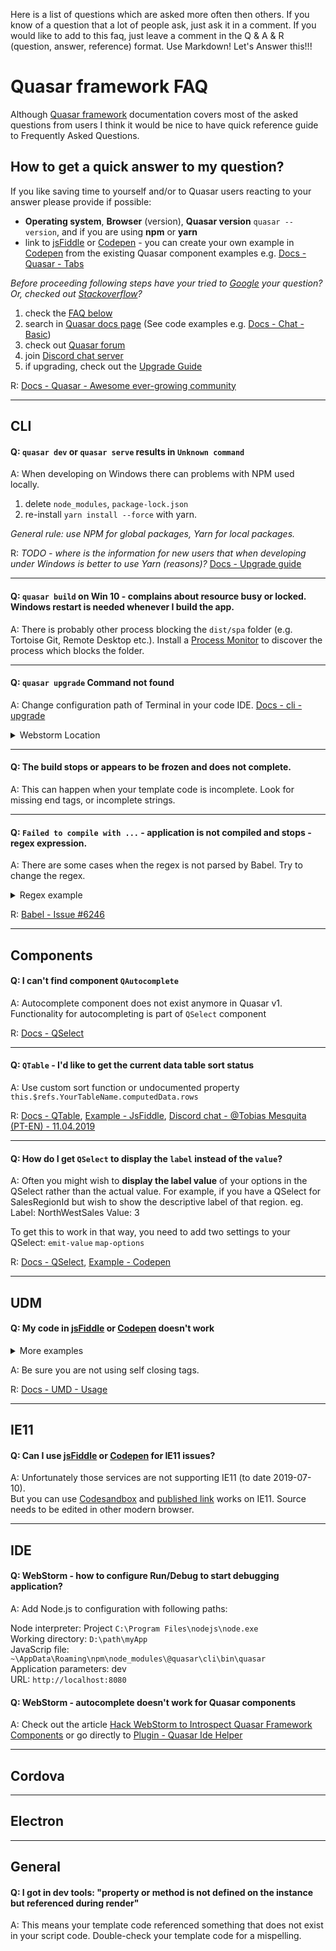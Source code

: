 Here is a list of questions which are asked more often then others. If you know of a question that a lot of people ask, just ask it in a comment. If you would like to add to this faq, just leave a comment in the Q & A & R (question, answer, reference) format. Use Markdown! Let's Answer this!!!

# Quasar framework FAQ
Although [Quasar framework](https://quasar.dev/introduction-to-quasar) documentation covers most of the asked questions from users I think it would be nice to have quick reference guide to Frequently Asked Questions.

## How to get a quick answer to my question?
If you like saving time to yourself and/or to Quasar users reacting to your answer please provide if possible:
- **Operating system**, **Browser** (version), **Quasar version** ```quasar --version```, and if you are using **npm** or **yarn**
- link to [jsFiddle](https://jsfiddle.quasar.dev/) or [Codepen](https://codepen.quasar.dev/) - you can create your own example in [Codepen](https://codepen.quasar.dev/) from the existing Quasar component examples e.g. [Docs - Quasar - Tabs](https://quasar.dev/vue-components/tabs#Example--Basic)

*Before proceeding following steps have your tried to [Google](https://www.google.com) your question? Or, checked out [Stackoverflow](https://stackoverflow.com/search?q=quasar)?*

1) check the [FAQ below](https://gist.github.com/m0jimo/e9a01aba076492c953174309f75e3428#cli)
2) search in [Quasar docs page](https://quasar.dev/introduction-to-quasar) (See code examples e.g. [Docs - Chat - Basic](https://quasar.dev/vue-components/chat#Usage))
3) check out [Quasar forum](https://forum.quasar.dev/)
4) join [Discord chat server](https://chat.quasar.dev/)
5) if upgrading, check out the [Upgrade Guide](https://quasar.dev/start/upgrade-guide)

R: [Docs - Quasar - Awesome ever-growing community](https://quasar.dev/introduction-to-quasar#Awesome-ever-growing-community)

---

## CLI
#### Q: ```quasar dev``` or ```quasar serve``` results in ```Unknown command```

A: When developing on Windows there can problems with NPM used locally.
1) delete ```node_modules```, ```package-lock.json```
2) re-install ```yarn install --force``` with yarn.

*General rule: use NPM for global packages, Yarn for local packages.*

R: *TODO - where is the information for new users that when developing under Windows is better to use Yarn (reasons)?*  [Docs - Upgrade guide](https://quasar.dev/start/upgrade-guide#Upgrading-from-0.x-to-v1)

---

#### Q: ```quasar build``` on Win 10 - complains about resource busy or locked. Windows restart is needed whenever I build the app.
A: There is probably other process blocking the ```dist/spa``` folder (e.g. Tortoise Git, Remote Desktop etc.). Install a [Process Monitor](https://docs.microsoft.com/en-us/sysinternals/downloads/procmon) to discover the process which blocks the folder.

---

#### Q: ```quasar upgrade``` Command not found
A: Change configuration path of Terminal in your code IDE. [Docs - cli - upgrade](https://quasar.dev/quasar-cli/cli-documentation/commands-list#upgrade)
<details>
<summary>Webstorm Location</summary>

  Go to: Settings | Tools | Terminal and ```Add 'node_modules/.bin' from the project root to $PATH```

  R: [StackOverflow - terminal shows old npm version](https://stackoverflow.com/questions/53559809/phpstorm-webstorm-terminal-shows-old-npm-version)
 </details>

---

#### Q: The build stops or appears to be **frozen** and does not complete.

A: This can happen when your template code is incomplete. Look for missing end tags, or incomplete strings.

---

#### Q: ```Failed to compile with ...``` - application is not compiled and stops - regex expression.
A: There are some cases when the regex is not parsed by Babel. Try to change the regex.
<details>
<summary>Regex example</summary>

  ```const regex = /(?<=\[start])(.*)(?=\[end])/s; const result = src.match(regex);)```
 </details>

R: [Babel - Issue #6246](https://github.com/babel/babel/issues/6246)

---

## Components
#### Q: I can't find component ```QAutocomplete```
A: Autocomplete component does not exist anymore in Quasar v1. Functionality for autocompleting is part of ```QSelect``` component

R: [Docs - QSelect](```QAutocomplete``` )

---

#### Q: ```QTable``` - I'd like to get the current data table sort status
A: Use custom sort function or undocumented property ```this.$refs.YourTableName.computedData.rows```

R: [Docs - QTable](https://quasar.dev/vue-components/table), [Example - JsFiddle](https://jsfiddle.net/mojimo/8szq74dw/), [Discord chat - @Tobias Mesquita (PT-EN) - 11.04.2019](https://chat.quasar.dev/)

---

#### Q: How do I get ```QSelect``` to display the ```label``` instead of the ```value```?

A: Often you might wish to **display the label value** of your options in the QSelect rather than the actual value. For example, if you have a QSelect for SalesRegionId but wish to show the descriptive label of that region. eg. Label: NorthWestSales Value: 3

To get this to work in that way, you need to add two settings to your QSelect:
```emit-value``` ```map-options```

R: [Docs - QSelect](https://quasar.dev/vue-components/select#Example--Map-options), [Example - Codepen](https://codepen.io/david-watson-the-encoder/pen/eqNrZz)

---

## UDM
#### Q: My code in [jsFiddle](https://jsfiddle.quasar.dev/) or [Codepen](https://codepen.quasar.dev/) doesn't work
<details>
<summary>More examples</summary>

 ```QTab``` - tabs looks like they were nested <br>
 ```Browser terminal``` contains errors

</details>

A: Be sure you are not using self closing tags.

R:  [Docs - UMD - Usage](https://quasar.dev/start/umd#Usage)

---

## IE11
#### Q: Can I use [jsFiddle](https://jsfiddle.quasar.dev/) or [Codepen](https://codepen.quasar.dev/) for IE11 issues?
A: Unfortunately those services are not supporting IE11 (to date 2019-07-10). <br>
But you can use [Codesandbox](https://codesandbox.io/s/github/quasarframework/quasar-codesandbox) and [published link](https://x35jm.sse.codesandbox.io/) works on IE11. Source needs to be edited in other modern browser.

---

## IDE
#### Q: WebStorm - how to configure Run/Debug to start debugging application?
A: Add Node.js to configuration with following paths:

Node interpreter: Project ```C:\Program Files\nodejs\node.exe```<br>
Working directory: ```D:\path\myApp```<br>
JavaScrip file: ```~\AppData\Roaming\npm\node_modules\@quasar\cli\bin\quasar```<br>
Application parameters: dev<br>
URL: ```http://localhost:8080```

#### Q: WebStorm - autocomplete doesn't work for Quasar components
A: Check out the article [Hack WebStorm to Introspect Quasar Framework Components](https://medium.com/quasar-framework/how-to-hack-webstorm-to-understand-quasar-framework-components-9cb2c95f19f3) or go directly to [Plugin - Quasar Ide Helper](https://github.com/panstromek/quasar-ide-helper)

---

## Cordova

---

## Electron

---

## General

#### Q: I got in dev tools: "property or method is not defined on the instance but referenced during render"
A: This means your template code referenced something that does not exist in your script code. Double-check your template code for a mispelling.

